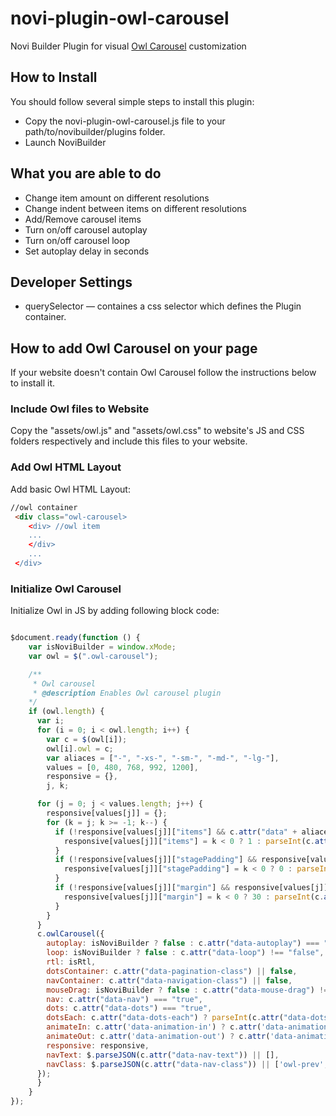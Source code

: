 # novi-plugin-owl-carousel
Novi Builder Plugin for visual [Owl Carousel](https://owlcarousel2.github.io/OwlCarousel2/) customization

## How to Install
You should follow several simple steps to install this plugin:
* Copy the novi-plugin-owl-carousel.js file to your path/to/novibuilder/plugins folder.
* Launch NoviBuilder 

## What you are able to do
* Change item amount on different resolutions
* Change indent between items on different resolutions
* Add/Remove carousel items
* Turn on/off carousel autoplay
* Turn on/off carousel loop
* Set autoplay delay in seconds

## Developer Settings
* querySelector — containes a css selector which defines the Plugin container.

## How to add Owl Carousel on your page
If your website doesn't contain Owl Carousel follow the instructions below to install it.

### Include Owl files to Website
Copy the "assets/owl.js" and "assets/owl.css" to website's JS and CSS folders respectively and include this files to your website.

### Add Owl HTML Layout
Add basic Owl HTML Layout:

```html
//owl container
 <div class="owl-carousel>
    <div> //owl item
    ...
    </div>
    ...
 </div>
```

### Initialize Owl Carousel
Initialize Owl in JS by adding following block code:

```js

$document.ready(function () {
    var isNoviBuilder = window.xMode;
    var owl = $(".owl-carousel");

    /**
     * Owl carousel
     * @description Enables Owl carousel plugin
    */
    if (owl.length) {
      var i;
      for (i = 0; i < owl.length; i++) {
        var c = $(owl[i]);
        owl[i].owl = c;
        var aliaces = ["-", "-xs-", "-sm-", "-md-", "-lg-"],
        values = [0, 480, 768, 992, 1200],
        responsive = {},
        j, k;

      for (j = 0; j < values.length; j++) {
        responsive[values[j]] = {};
        for (k = j; k >= -1; k--) {
          if (!responsive[values[j]]["items"] && c.attr("data" + aliaces[k] + "items")) {
            responsive[values[j]]["items"] = k < 0 ? 1 : parseInt(c.attr("data" + aliaces[k] + "items"), 10);
          }
          if (!responsive[values[j]]["stagePadding"] && responsive[values[j]]["stagePadding"] !== 0 && c.attr("data" + aliaces[k] + "stage-padding")) {
            responsive[values[j]]["stagePadding"] = k < 0 ? 0 : parseInt(c.attr("data" + aliaces[k] + "stage-padding"), 10);
          }
          if (!responsive[values[j]]["margin"] && responsive[values[j]]["margin"] !== 0 && c.attr("data" + aliaces[k] + "margin")) {
            responsive[values[j]]["margin"] = k < 0 ? 30 : parseInt(c.attr("data" + aliaces[k] + "margin"), 10);
          }
        }
      }
      c.owlCarousel({
        autoplay: isNoviBuilder ? false : c.attr("data-autoplay") === "true",
        loop: isNoviBuilder ? false : c.attr("data-loop") !== "false",
        rtl: isRtl,
        dotsContainer: c.attr("data-pagination-class") || false,
        navContainer: c.attr("data-navigation-class") || false,
        mouseDrag: isNoviBuilder ? false : c.attr("data-mouse-drag") !== "false",
        nav: c.attr("data-nav") === "true",
        dots: c.attr("data-dots") === "true",
        dotsEach: c.attr("data-dots-each") ? parseInt(c.attr("data-dots-each"), 10) : false,
        animateIn: c.attr('data-animation-in') ? c.attr('data-animation-in') : false,
        animateOut: c.attr('data-animation-out') ? c.attr('data-animation-out') : false,
        responsive: responsive,
        navText: $.parseJSON(c.attr("data-nav-text")) || [],
        navClass: $.parseJSON(c.attr("data-nav-class")) || ['owl-prev', 'owl-next']
      });
      }
    }
});
